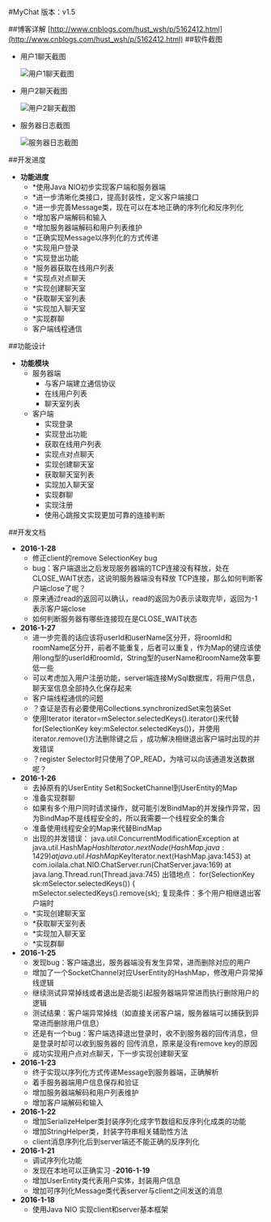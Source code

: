 #MyChat
版本：v1.5

##博客详解
[http://www.cnblogs.com/hust_wsh/p/5162412.html](http://www.cnblogs.com/hust_wsh/p/5162412.html)
##软件截图
- 用户1聊天截图

	![用户1聊天截图][1]
- 用户2聊天截图

	![用户2聊天截图][2]
- 服务器日志截图

	![服务器日志截图][3]

##开发进度
- **功能进度**
	- *使用Java NIO初步实现客户端和服务器端
	- *进一步清晰化类接口，提高封装性，定义客户端接口
	- *进一步完善Message类，现在可以在本地正确的序列化和反序列化
	- *增加客户端解码和输入
	- *增加服务器端解码和用户列表维护
	- *正确实现Message以序列化的方式传递
	- *实现用户登录
	- *实现登出功能
	- *服务器获取在线用户列表
	- *实现点对点聊天
	- *实现创建聊天室
	- *获取聊天室列表
	- *实现加入聊天室
	- *实现群聊
	- 客户端线程通信

##功能设计
- **功能模块**
	- 服务器端
		- 与客户端建立通信协议
		- 在线用户列表
		- 聊天室列表
	- 客户端
		- 实现登录
		- 实现登出功能
		- 获取在线用户列表
		- 实现点对点聊天
		- 实现创建聊天室
		- 获取聊天室列表
		- 实现加入聊天室
		- 实现群聊
		- 实现注册
		- 使用心跳报文实现更加可靠的连接判断
		
##开发文档
- **2016-1-28**
	- 修正client的remove SelectionKey bug
	- bug：客户端退出之后发现服务器端的TCP连接没有释放，处在CLOSE_WAIT状态，这说明服务器端没有释放
		TCP连接，那么如何判断客户端close了呢？
	- 原来通过read的返回可以确认，read的返回为0表示读取完毕，返回为-1表示客户端close
	- 如何判断服务器有哪些连接现在是CLOSE_WAIT状态
- **2016-1-27**
	- 进一步完善的话应该将userId和userName区分开，将roomId和roomName区分开，前者不能重复，后者可以重复，作为Map的键应该使用long型的userId和roomId，String型的userName和roomName效率要低一些
	- 可以考虑加入用户注册功能，server端连接MySql数据库，将用户信息，聊天室信息全部持久化保存起来
	- 客户端线程通信的问题
	- ？查证是否有必要使用Collections.synchronizedSet来包装Set
	- 使用Iterator<SelectionKey> iterator=mSelector.selectedKeys().iterator()来代替
		for(SelectionKey key:mSelector.selectedKeys())，并使用iterator.remove()方法删除键之后
		，成功解决相继退出客户端时出现的并发错误
	- ？register Selector时只使用了OP_READ，为啥可以向该通道发送数据呢？
- **2016-1-26**
	- 去掉原有的UserEntity Set和SocketChannel到UserEntity的Map
	- 准备实现群聊
	- 如果有多个用户同时请求操作，就可能引发BindMap的并发操作异常，因为BindMap不是线程安全的，所以我需要一个线程安全的集合
	- 准备使用线程安全的Map来代替BindMap
	- 出现的并发错误：
		java.util.ConcurrentModificationException
		at java.util.HashMap$HashIterator.nextNode(HashMap.java:1429)
		at java.util.HashMap$KeyIterator.next(HashMap.java:1453)
		at com.ioilala.chat.NIO.ChatServer.run(ChatServer.java:169)
		at java.lang.Thread.run(Thread.java:745)
		出错地点：
		for(SelectionKey sk:mSelector.selectedKeys())
				{
					mSelector.selectedKeys().remove(sk);
		复现条件：多个用户相继退出客户端时
	- *实现创建聊天室
	- *获取聊天室列表
	- *实现加入聊天室
	- *实现群聊
- **2016-1-25**
	- 发现bug：客户端退出，服务器端没有发生异常，进而删除对应的用户
	- 增加了一个SocketChannel对应UserEntity的HashMap，修改用户异常掉线逻辑
	- 继续测试异常掉线或者退出是否能引起服务器端异常进而执行删除用户的逻辑
	- 测试结果：客户端异常掉线（如直接关闭客户端，服务器端可以捕获到异常进而删除用户信息）
	- 还是有一个bug：客户端选择退出登录时，收不到服务器的回传消息，但是登录时却可以收到服务器的
  		回传消息，原来是没有remove key的原因
  	- 成功实现用户点对点聊天，下一步实现创建聊天室
- **2016-1-23**
	- 终于实现以序列化方式传递Message到服务器端，正确解析
	- 着手服务器端用户信息保存和验证
	- 增加服务器端解码和用户列表维护
	- 增加客户端解码和输入
- **2016-1-22**
	- 增加SerializeHelper类封装序列化成字节数组和反序列化成类的功能
	- 增加StringHelper类，封装字符串相关辅助性方法
	- client消息序列化后到server端还不能正确的反序列化
- **2016-1-21**
	- 调试序列化功能
	- 发现在本地可以正确实习
	-**2016-1-19**
	- 增加UserEntity类代表用户实体，封装用户信息
	- 增加可序列化Message类代表server与client之间发送的消息
- **2016-1-18**
	- 使用Java NIO 实现client和server基本框架

[1]: http://images2015.cnblogs.com/blog/209197/201601/209197-20160127102728863-1500063360.png
[2]: http://images2015.cnblogs.com/blog/209197/201601/209197-20160127102748285-1998049914.png
[3]: http://images2015.cnblogs.com/blog/209197/201601/209197-20160127102711363-1772448242.png
  
	
